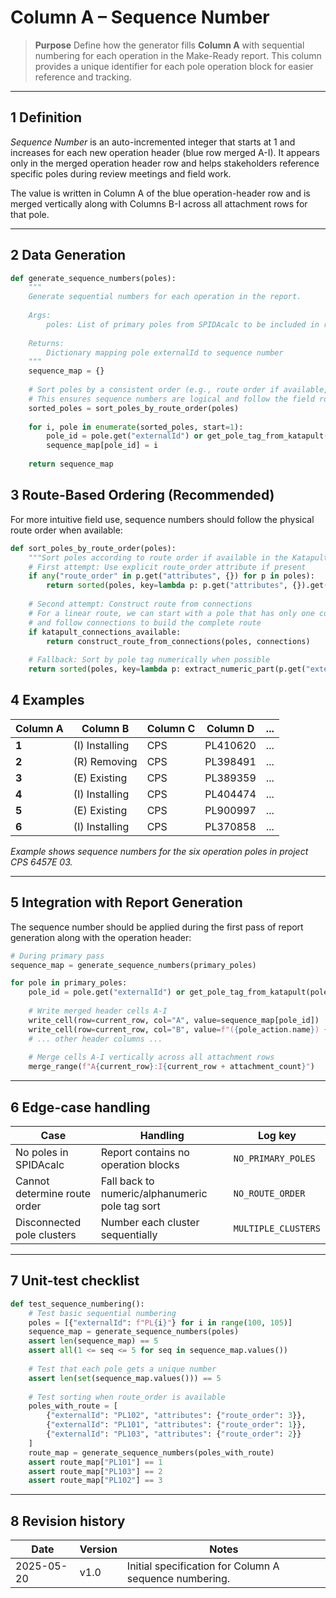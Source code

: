 # Column A – Sequence Number

> **Purpose** Define how the generator fills **Column A** with sequential numbering for each operation in the Make-Ready report. This column provides a unique identifier for each pole operation block for easier reference and tracking.

---

## 1 Definition

*Sequence Number* is an auto-incremented integer that starts at 1 and increases for each new operation header (blue row merged A-I). It appears only in the merged operation header row and helps stakeholders reference specific poles during review meetings and field work.

The value is written in Column A of the blue operation-header row and is merged vertically along with Columns B-I across all attachment rows for that pole.

---

## 2 Data Generation

```python
def generate_sequence_numbers(poles):
    """
    Generate sequential numbers for each operation in the report.
    
    Args:
        poles: List of primary poles from SPIDAcalc to be included in report
        
    Returns:
        Dictionary mapping pole externalId to sequence number
    """
    sequence_map = {}
    
    # Sort poles by a consistent order (e.g., route order if available, otherwise by tag)
    # This ensures sequence numbers are logical and follow the field route when possible
    sorted_poles = sort_poles_by_route_order(poles)
    
    for i, pole in enumerate(sorted_poles, start=1):
        pole_id = pole.get("externalId") or get_pole_tag_from_katapult(pole)
        sequence_map[pole_id] = i
    
    return sequence_map
```

## 3 Route-Based Ordering (Recommended)

For more intuitive field use, sequence numbers should follow the physical route order when available:

```python
def sort_poles_by_route_order(poles):
    """Sort poles according to route order if available in the Katapult data"""
    # First attempt: Use explicit route_order attribute if present
    if any("route_order" in p.get("attributes", {}) for p in poles):
        return sorted(poles, key=lambda p: p.get("attributes", {}).get("route_order", 9999))
    
    # Second attempt: Construct route from connections
    # For a linear route, we can start with a pole that has only one connection
    # and follow connections to build the complete route
    if katapult_connections_available:
        return construct_route_from_connections(poles, connections)
    
    # Fallback: Sort by pole tag numerically when possible
    return sorted(poles, key=lambda p: extract_numeric_part(p.get("externalId", "")))
```

## 4 Examples

| Column A | Column B        | Column C | Column D   | ... |
|----------|-----------------|----------|------------|-----|
| **1**    | (I) Installing  | CPS      | PL410620   | ... |
| **2**    | (R) Removing    | CPS      | PL398491   | ... |
| **3**    | (E) Existing    | CPS      | PL389359   | ... |
| **4**    | (I) Installing  | CPS      | PL404474   | ... |
| **5**    | (E) Existing    | CPS      | PL900997   | ... |
| **6**    | (I) Installing  | CPS      | PL370858   | ... |

*Example shows sequence numbers for the six operation poles in project CPS 6457E 03.*

---

## 5 Integration with Report Generation

The sequence number should be applied during the first pass of report generation along with the operation header:

```python
# During primary pass
sequence_map = generate_sequence_numbers(primary_poles)

for pole in primary_poles:
    pole_id = pole.get("externalId") or get_pole_tag_from_katapult(pole)
    
    # Write merged header cells A-I
    write_cell(row=current_row, col="A", value=sequence_map[pole_id])
    write_cell(row=current_row, col="B", value=f"({pole_action.name}) {pole_action_text[pole_action]}")
    # ... other header columns ...
    
    # Merge cells A-I vertically across all attachment rows
    merge_range(f"A{current_row}:I{current_row + attachment_count}")
```

---

## 6 Edge-case handling

| Case                               | Handling                                        | Log key              |
|------------------------------------|-------------------------------------------------|----------------------|
| No poles in SPIDAcalc              | Report contains no operation blocks             | `NO_PRIMARY_POLES`   |
| Cannot determine route order       | Fall back to numeric/alphanumeric pole tag sort | `NO_ROUTE_ORDER`     |
| Disconnected pole clusters         | Number each cluster sequentially                | `MULTIPLE_CLUSTERS`  |

---

## 7 Unit-test checklist

```python
def test_sequence_numbering():
    # Test basic sequential numbering
    poles = [{"externalId": f"PL{i}"} for i in range(100, 105)]
    sequence_map = generate_sequence_numbers(poles)
    assert len(sequence_map) == 5
    assert all(1 <= seq <= 5 for seq in sequence_map.values())
    
    # Test that each pole gets a unique number
    assert len(set(sequence_map.values())) == 5
    
    # Test sorting when route_order is available
    poles_with_route = [
        {"externalId": "PL102", "attributes": {"route_order": 3}},
        {"externalId": "PL101", "attributes": {"route_order": 1}},
        {"externalId": "PL103", "attributes": {"route_order": 2}}
    ]
    route_map = generate_sequence_numbers(poles_with_route)
    assert route_map["PL101"] == 1
    assert route_map["PL103"] == 2
    assert route_map["PL102"] == 3
```

---

## 8 Revision history

| Date       | Version | Notes                                                     |
|------------|---------|-----------------------------------------------------------|
| 2025-05-20 | v1.0    | Initial specification for Column A sequence numbering.    |